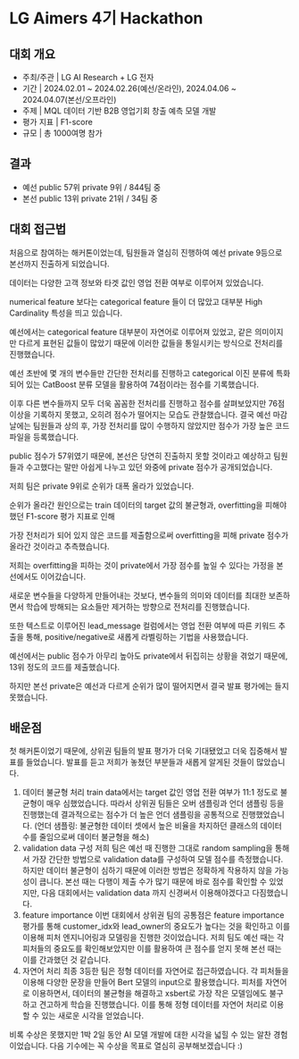 # LG Aimers 4기 Hackathon

## 대회 개요
* 주최/주관 | LG AI Research + LG 전자
* 기간 | 2024.02.01 ~ 2024.02.26(예선/온라인), 2024.04.06 ~ 2024.04.07(본선/오프라인)
* 주제 | MQL 데이터 기반 B2B 영업기회 창출 예측 모델 개발
* 평가 지표 | F1-score
* 규모 | 총 1000여명 참가

## 결과
* 예선 public 57위 private 9위 / 844팀 중
* 본선 public 13위 private 21위 / 34팀 중

## 대회 접근법
처음으로 참여하는 해커톤이었는데, 팀원들과 열심히 진행하여 예선 private 9등으로 본선까지 진출하게 되었습니다.

데이터는 다양한 고객 정보와 타겟 값인 영업 전환 여부로 이루어져 있었습니다. 

numerical feature 보다는 categorical feature 들이 더 많았고 대부분 High Cardinality 특성을 띄고 있습니다.


예선에서는 categorical feature 대부분이 자연어로 이루어져 있었고, 같은 의미이지만 다르게 표현된 값들이 많았기 때문에 이러한 값들을 통일시키는 방식으로 전처리를 진행했습니다.

예선 초반에 몇 개의 변수들만 간단한 전처리를 진행하고 categorical 이진 분류에 특화되어 있는 CatBoost 분류 모델을 활용하여 74점이라는 점수를 기록했습니다.

이후 다른 변수들까지 모두 더욱 꼼꼼한 전처리를 진행하고 점수를 살펴보았지만 76점 이상을 기록하지 못했고, 오히려 점수가 떨어지는 모습도 관찰했습니다.
결국 예선 마감날에는 팀원들과 상의 후, 가장 전처리를 많이 수행하지 않았지만 점수가 가장 높은 코드 파일을 등록했습니다.


public 점수가 57위였기 때문에, 본선은 당연히 진출하지 못할 것이라고 예상하고 팀원들과 수고했다는 말만 아쉽게 나누고 있던 와중에 private 점수가 공개되었습니다.

저희 팀은 private 9위로 순위가 대폭 올라가 있었습니다.

순위가 올라간 원인으로는 train 데이터의 target 값의 불균형과, overfitting을 피해야 했던 F1-score 평가 지표로 인해 

가장 전처리가 되어 있지 않은 코드를 제출함으로써 overfitting을 피해 private 점수가 올라간 것이라고 추측했습니다.


저희는 overfitting을 피하는 것이 private에서 가장 점수를 높일 수 있다는 가정을 본선에서도 이어갔습니다.

새로운 변수들을 다양하게 만들어내는 것보다, 변수들의 의미와 데이터를 최대한 보존하면서 학습에 방해되는 요소들만 제거하는 방향으로 전처리를 진행했습니다.

또한 텍스트로 이루어진 lead_message 컬럼에서는 영업 전환 여부에 따른 키워드 추출을 통해, positive/negative로 새롭게 라벨링하는 기법을 사용했습니다.

예선에서는 public 점수가 아무리 높아도 private에서 뒤집히는 상황을 겪었기 때문에, 13위 정도의 코드를 제출했습니다.


하지만 본선 private은 예선과 다르게 순위가 많이 떨어지면서 결국 발표 평가에는 들지 못했습니다.


## 배운점
첫 해커톤이었기 때문에, 상위권 팀들의 발표 평가가 더욱 기대됐었고 더욱 집중해서 발표를 들었습니다.
발표를 듣고 저희가 놓쳤던 부분들과 새롭게 알게된 것들이 많았습니다.

1. 데이터 불균형 처리
   train data에서는 target 값인 영업 전환 여부가 11:1 정도로 불균형이 매우 심했었습니다. 따라서 상위권 팀들은 오버 샘플링과 언더 샘플링 등을 진행했는데 결과적으로는 점수가 더 높은 언더 샘플링을 공통적으로 진행했었습니다. (언더 샘플링: 불균형한 데이터 셋에서 높은 비율을 차지하던 클래스의 데이터 수를 줄임으로써 데이터 불균형을 해소)
2. validation data 구성
   저희 팀은 예선 때 진행한 그대로 random sampling을 통해서 가장 간단한 방법으로 validation data를 구성하여 모델 점수를 측정했습니다. 하지만 데이터 불균형이 심하기 때문에 이러한 방법은 정확하게 작용하지 않을 가능성이 큽니다. 본선 때는 다행이 제출 수가 많기 때문에 바로 점수를 확인할 수 있었지만, 다음 대회에서는 validation data 까지 신경써서 이용해야겠다고 다짐했습니다.
3. feature importance
   이번 대회에서 상위권 팀의 공통점은 feature importance 평가를 통해 customer_idx와 lead_owner의 중요도가 높다는 것을 확인하고 이를 이용해 피처 엔지니어링과 모델링을 진행한 것이었습니다. 저희 팀도 예선 때는 각 피처들의 중요도를 확인해보았지만 이를 활용하여 큰 점수를 얻지 못해 본선 때는 이를 간과했던 것 같습니다.
4. 자연어 처리
   최종 3등한 팀은 정형 데이터를 자연어로 접근하였습니다. 각 피처들을 이용해 다양한 문장을 만들어 Bert 모델의 input으로 활용했습니다. 피처를 자연어로 이용하면서, 데이터의 불균형을 해결하고 xsbert로 가장 작은 모델임에도 불구하고 견고하게 학습을 진행했습니다. 이를 통해 정형 데이터를 자연어 처리로 이용할 수 있는 새로운 시각을 얻었습니다.

비록 수상은 못했지만 1박 2일 동안 AI 모델 개발에 대한 시각을 넓힐 수 있는 알찬 경험이었습니다.
다음 기수에는 꼭 수상을 목표로 열심히 공부해보겠습니다 :)





